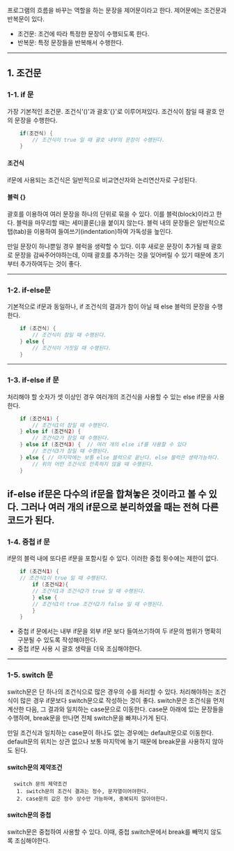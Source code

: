 프로그램의 흐름을 바꾸는 역할을 하는 문장을 제어문이라고 한다.  제어문에는 조건문과 반복문이 있다.
* 조건문: 조건에 따라 특정한 문장이 수행되도록 한다. 
* 반복문: 특정 문장들을 반복해서 수행한다. 
---

## 1. 조건문
### 1-1. if 문 
가장 기본적인 조건문. 조건식'()'과 괄호'{}'로 이루어져있다. 조건식이 참일 때 괄호 안의 문장을 수행한다. 
```java 
    if(조건식) {
        // 조건식이 true 일 때 괄호 내부의 문장이 수행된다. 
    }
```

#### 조건식 
if문에 사용되는 조건식은 일반적으로 비교연산자와 논리연산자로 구성된다. 

#### 블럭 {} 
괄호를 이용하여 여러 문장을 하나의 단위로 묶을 수 있다. 이를 블럭(block)이라고 한다.
블럭을 마무리할 때는 세미콜론(;)을 붙이지 않는다. 
블럭 내의 문장들은 일반적으로 탭(tab)을 이용하여 들여쓰기(indentation)하여 가독성을 높인다.

만일 문장이 하나뿐일 경우 블럭을 생략할 수 있다.
이후 새로운 문장이 추가될 때 괄호로 문장을 감싸주어야하는데, 이때 괄호를 추가하는 것을 잊어버릴 수 있기 때문에 초기부터 추가하여두는 것이 좋다. 

---
### 1-2. if-else문
기본적으로 if문과 동일하나, if 조건식의 결과가 참이 아닐 때 else 블럭의 문장을 수행한다. 
```java 
    if (조건식) {
        // 조건식이 참일 때 수행된다.
    } else { 
        // 조건식이 거짓일 때 수행된다. 
    }
```

---
### 1-3. if-else if 문 
처리해야 할 숫자가 셋 이상인 경우 여러개의 조건식을 사용할 수 있는 else if문을 사용한다.

```java
    if (조건식1) {
        // 조건식1이 참일 때 수행된다.
    } else if (조건식2) {
        // 조건식2가 참일 때 수행된다.
    } else if (조건식3) {  // 여러 개의 else if를 사용할 수 있다
        // 조건식3가 참일 때 수행된다.
    } else { // 마지막에는 보통 else 블럭으로 끝난다. else 블럭은 생략가능하다. 
        // 위의 어떤 조건식도 만족하지 않을 때 수행된다.
    }
```
if-else if문은 다수의 if문을 합쳐놓은 것이라고 볼 수 있다.
그러나 여러 개의 if문으로 분리하였을 때는 전혀 다른 코드가 된다. 
---
### 1-4. 중첩 if 문
if문의 블럭 내에 또다른 if문을 포함시킬 수 있다. 
 이러한 중첩 횟수에는 제한이 없다.

```java
    if (조건식1) {
    // 조건식1이 true 일 때 수행된다.
        if (조건식2){
        // 조건식1과 조건식2가 true 일 때 수행된다.
        } else {
        // 조건식1이 true 조건식2가 false 일 때 수행된다.
        }
    }
```
* 중첩 if 문에서는 내부 if문을 외부 if문 보다 들여쓰기하여 두 if문의 범위가 명확히 구분될 수 있도록 작성해야한다. 
* 중첩 if문 사용 시 괄호 생략을 더욱 조심해야한다.
---
### 1-5. switch 문
switch문은 단 하나의 조건식으로 많은 경우의 수를 처리할 수 있다. 
처리해야하는 조건식이 많은 경우 if문보다 switch문으로 작성하는 것이 좋다. 
switch문은 조건식을 먼저 계산한 다음, 그 결과와 일치하는 case문으로 이동한다. 
case문 아래에 있는 문장들을 수행하며, break문을 만나면 전체 switch문을 빠져나가게 된다.

만일 조건식과 일치하는 case문이 하나도 없는 경우에는 default문으로 이동한다. 
default문의 위치는 상관 없으나 보통 마지막에 놓기 때문에 break문을 사용하지 않아도 된다. 

#### switch문의 제약조건 
```
  switch 문의 제약조건
   1. switch문의 조건식 결과는 정수, 문자열이어야한다. 
   2. case문의 값은 정수 상수만 가능하며, 중복되지 않아야한다. 
```

#### switch문의 중첩 
switch문은 중첩하여 사용할 수 있다. 이때, 중첩 switch문에서 break를 빼먹지 않도록 조심해야한다. 

